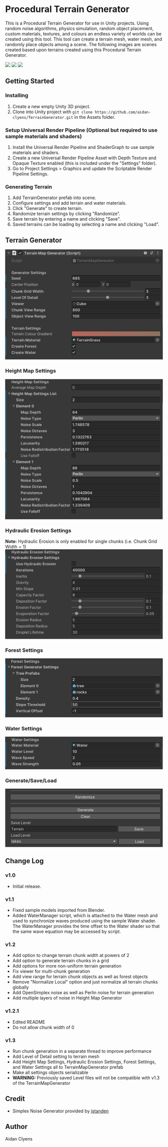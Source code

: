 # Procedural Terrain Generator
This is a Procedural Terrain Generator for use in Unity projects. Using random noise algorithms, physics simulation, random object placement, custom materials, textures, and colours an endless variety of worlds can be created using this tool. This tool can create a terrain mesh, water mesh, and randomly place objects among a scene. The following images are scenes created based upon terrains created using this Procedural Terrain Generator.

![](Images/forest.png)
![](Images/desert.png)
![](Images/campfire.png)

## Getting Started
### Installing
1. Create a new empty Unity 3D project.
2. Clone into Unity project with `git clone https://github.com/aidan-clyens/TerrainGenerator.git` in the Assets folder.

### Setup Universal Render Pipeline (Optional but required to use sample materials and shaders)
1. Install the Universal Render Pipeline and ShaderGraph to use sample materials and shaders.
2. Create a new Universal Render Pipeline Asset with Depth Texture and Opaque Texture enabled (this is included under the "Settings" folder).
3. Go to Project Settings > Graphics and update the Scriptable Render Pipeline Settings.

### Generating Terrain
1. Add TerrainGenerator prefab into scene.
2. Configure settings and add terrain and water materials.
3. Click "Generate" to create terrain.
4. Randomize terrain settings by clicking "Randomize".
5. Save terrain by entering a name and clicking "Save".
6. Saved terrains can be loading by selecting a name and clicking "Load".

## Terrain Generator
![](Images/TerrainSettings.png)

### Height Map Settings
![](Images/HeightMapSettings.png)

### Hydraulic Erosion Settings
**Note:** Hydraulic Erosion is only enabled for single chunks (i.e. Chunk Grid Width = 1)
![](Images/HydraulicErosionSettings.png)

### Forest Settings
![](Images/ForestSettings.png)

### Water Settings
![](Images/WaterSettings.png)

### Generate/Save/Load
![](Images/TerrainSettingsButtons.png)

## Change Log
### v1.0
- Initial release.

### v1.1
- Fixed sample models imported from Blender.
- Added WaterManager script, which is attached to the Water mesh and used to synchronize waves produced using the sample Water shader. The WaterManager provides the time offset to the Water shader so that the same wave equation may be accessed by script.

### v1.2
- Add option to change terrain chunk width at powers of 2
- Add option to generate terrain chunks in a grid
- Add options for more non-uniform terrain generation
- Fix viewer for multi-chunk generation
- Add view range for terrain chunk objects as well as forest objects
- Remove "Normalize Local" option and just normalize all terrain chunks globally
- Add OpenSimplex noise as well as Perlin noise for terrain generation
- Add multiple layers of noise in Height Map Generator

### v1.2.1
- Edited README
- Do not allow chunk width of 0

### v1.3
- Run chunk generation in a separate thread to improve performance
- Add Level of Detail setting to terrain mesh
- Add Height Map Settings, Hydraulic Erosion Settings, Forest Settings, and Water Settings all to TerrainMapGenerator prefab
- Make all settings objects serializable
- **WARNING:** Previously saved Level files will not be compatible with v1.3 of the TerrainMapGenerator

## Credit
- Simplex Noise Generator provided by [jstanden](https://gist.github.com/jstanden/1489447)

## Author
Aidan Clyens
